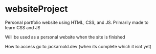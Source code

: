 # websiteProject
Personal portfolio website using HTML, CSS, and JS.
Primarily made to learn CSS and JS

Will be used as a personal website when the site is finished

How to access
go to jackarnold.dev 
(when its complete which it isnt yet)
